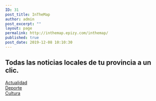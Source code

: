 ```yaml
---
ID: 31
post_title: InTheMap
author: admin
post_excerpt: ""
layout: page
permalink: http://inthemap.epizy.com/inthemap/
published: true
post_date: 2019-12-08 10:10:30
---
```

<!-- wp:heading {"align":"center"} -->
<h2 class="has-text-align-center">Todas las noticias locales de tu provincia a un clic.</h2>
<!-- /wp:heading -->

<!-- wp:group -->
<div class="wp-block-group"><div class="wp-block-group__inner-container"><!-- wp:group -->
<div class="wp-block-group"><div class="wp-block-group__inner-container"><!-- wp:button {"backgroundColor":"accent","textColor":"background","borderRadius":21} -->
<div class="wp-block-button"><a class="wp-block-button__link has-text-color has-background-color has-background has-accent-background-color" href="http://inthemap.epizy.com/inthemap/actualidad/" style="border-radius:21px" rel="Actualidad">Actualidad</a></div>
<!-- /wp:button --></div></div>
<!-- /wp:group --></div></div>
<!-- /wp:group -->

<!-- wp:group -->
<div class="wp-block-group"><div class="wp-block-group__inner-container"><!-- wp:button {"align":"center"} -->
<div class="wp-block-button aligncenter"><a class="wp-block-button__link" href="http://inthemap.epizy.com/inthemap/deporte/">Deporte</a></div>
<!-- /wp:button --></div></div>
<!-- /wp:group -->

<!-- wp:button {"align":"right"} -->
<div class="wp-block-button alignright"><a class="wp-block-button__link" href="http://inthemap.epizy.com/inthemap/cultura/">Cultura</a></div>
<!-- /wp:button -->